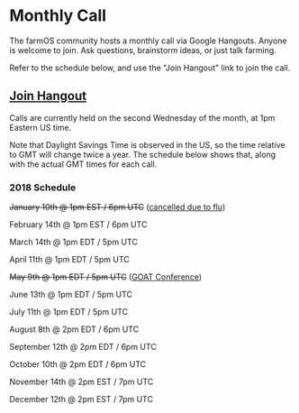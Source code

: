 # Monthly Call

The farmOS community hosts a monthly call via Google Hangouts. Anyone is
welcome to join. Ask questions, brainstorm ideas, or just talk farming.

Refer to the schedule below, and use the "Join Hangout" link to join the call.

## [Join Hangout]

Calls are currently held on the second Wednesday of the month, at 1pm Eastern
US time.

Note that Daylight Savings Time is observed in the US, so the time relative to
GMT will change twice a year. The schedule below shows that, along with the
actual GMT times for each call.

### 2018 Schedule

<strike>January 10th @ 1pm EST / 6pm UTC</strike> ([cancelled due to flu](https://twitter.com/getFarmier/status/951140238679736320))

February 14th @ 1pm EST / 6pm UTC

March 14th @ 1pm EDT / 5pm UTC

April 11th @ 1pm EDT / 5pm UTC

<strike>May 9th @ 1pm EDT / 5pm UTC</strike> ([GOAT Conference](http://goatech.org/conference))

June 13th @ 1pm EDT / 5pm UTC

July 11th @ 1pm EDT / 5pm UTC

August 8th @ 2pm EDT / 6pm UTC

September 12th @ 2pm EDT / 6pm UTC

October 10th @ 2pm EDT / 6pm UTC

November 14th @ 2pm EST / 7pm UTC

December 12th @ 2pm EST / 7pm UTC

[Join Hangout]: https://hangouts.google.com/hangouts/_/farmier.com/farmos-monthly

